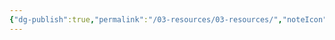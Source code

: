 ```yaml
---
{"dg-publish":true,"permalink":"/03-resources/03-resources/","noteIcon":"","created":"2025-01-01T05:48:58.344+01:00","updated":"2025-01-01T06:08:01.843+01:00"}
---
```


